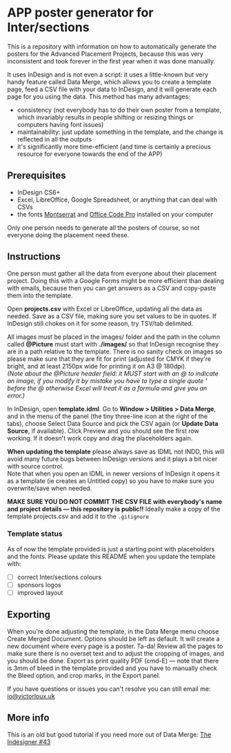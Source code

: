 # APP poster generator for Inter/sections

This is a repository with information on how to automatically generate the posters for the Advanced Placement Projects, because this was very inconsistent and took forever in the first year when it was done manually.

It uses InDesign and is not even a script: it uses a little-known but very handy feature called Data Merge, which allows you to create a template page, feed a CSV file with your data to InDesign, and it will generate each page for you using the data. This method has many advantages:
- consistency (not everybody has to do their own poster from a template, which invariably results in people shifting or resizing things or computers having font issues)
- maintainability: just update something in the template, and the change is reflected in all the outputs
- it's significantly more time-efficient (and time is certainly a precious resource for everyone towards the end of the APP)

## Prerequisites

- InDesign CS6+
- Excel, LibreOffice, Google Spreadsheet, or anything that can deal with CSVs
- the fonts [Montserrat](https://www.fontsquirrel.com/fonts/montserrat) and [Office Code Pro](https://github.com/nathco/Office-Code-Pro/releases) installed on your computer

Only one person needs to generate all the posters of course, so not everyone doing the placement need these.

## Instructions

One person must gather all the data from everyone about their placement project. Doing this with a Google Forms might be more efficient than dealing with emails, because then you can get answers as a CSV and copy-paste them into the template.

Open **projects.csv** with Excel or LibreOffice, updating all the data as needed. Save as a CSV file, making sure you set values to be in quotes. If InDesign still chokes on it for some reason, try TSV/tab delimited.

All images must be placed in the images/ folder and the path in the column called **@Picture** must start with **./images/** so that InDesign recognise they are in a path relative to the template. There is no sanity check on images so please make sure that they are fit for print (adjusted for CMYK if they're bright, and at least 2150px wide for printing it on A3 @ 180dpi).  
*(Note about the @Picture header field: it MUST start with an @ to indicate an image, if you modify it by mistake you have to type a single quote ' before the @ otherwise Excel will treat it as a formula and give you an error.)*


In InDesign, open **template.idml**. Go to **Window > Utilities > Data Merge**, and in the menu of the panel (the tiny three-line icon at the right of the tabs), choose Select Data Source and pick the CSV again (or **Update Data Source**, if available). Click Preview and you should see the first row working. If it doesn't work copy and drag the placeholders again.

**When updating the template** please always save as IDML not INDD, this will avoid many future bugs between InDesign versions and it plays a bit nicer with source control.  
Note that when you open an IDML in newer versions of InDesign it opens it as a template (ie creates an Untitled copy) so you have to make sure you overwrite/save when needed.

**MAKE SURE YOU DO NOT COMMIT THE CSV FILE with everybody's name and project details — this repository is public!!** Ideally make a copy of the template projects.csv and add it to the `.gitignore`

### Template status

As of now the template provided is just a starting point with placeholders and the fonts. Please update this README when you update the template with:

- [ ] correct Inter/sections colours
- [ ] sponsors logos
- [ ] improved layout

## Exporting

When you're done adjusting the template, in the Data Merge menu choose Create Merged Document. Options should be left as default. It will create a new document where every page is a poster. Ta-da! Review all the pages to make sure there is no overset text and to adjust the cropping of images, and you should be done. Export as print quality PDF (cmd-E) — note that there is 3mm of bleed in the template provided and you have to manually check the Bleed option, and crop marks, in the Export panel.

If you have questions or issues you can't resolve you can still email me: <io@victorloux.uk>

## More info

This is an old but good tutorial if you need more out of Data Merge: [The Indesigner #43](http://www.theindesigner.com/podcasts/tid43_theindesigner_43.mp4)
